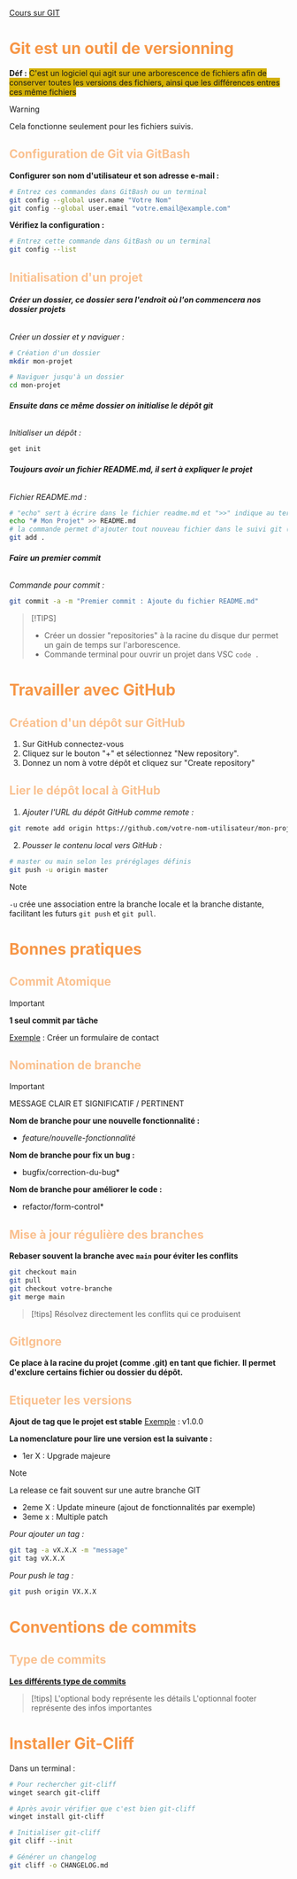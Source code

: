 [Cours sur GIT](https://metz-numeric-school.gitbook.io/cours-dev/git)
# <font color="#f79646">Git est un outil de versionning</font>
**Déf :** <span style="background:#d4b106">C'est un logiciel qui agit sur une arborescence de fichiers afin de conserver toutes les versions des fichiers, ainsi que les différences entres ces même fichiers</span>

> [!WARNING]
> Cela fonctionne seulement pour les fichiers suivis.

## <font color="#fac08f">Configuration de Git via GitBash</font>

**Configurer son nom d'utilisateur et son adresse e-mail :**
```bash
# Entrez ces commandes dans GitBash ou un terminal
git config --global user.name "Votre Nom"
git config --global user.email "votre.email@example.com"
```

**Vérifiez la configuration :** 
```bash
# Entrez cette commande dans GitBash ou un terminal
git config --list
```


## <font color="#fac08f">Initialisation d'un projet</font>

###### **Créer un dossier, ce dossier sera l'endroit où l'on commencera nos dossier projets**

*Créer un dossier et y naviguer :*
```bash
# Création d'un dossier
mkdir mon-projet

# Naviguer jusqu'à un dossier
cd mon-projet
```

###### **Ensuite dans ce même dossier on initialise le dépôt git**

*Initialiser un dépôt :*
```bash
get init
```

###### **Toujours avoir un fichier README.md, il sert à expliquer le projet**

*Fichier README.md :*
```bash
# "echo" sert à écrire dans le fichier readme.md et ">>" indique au terminal une création de fichier
echo "# Mon Projet" >> README.md
# la commande permet d'ajouter tout nouveau fichier dans le suivi git (içi on utile un . pour prendre directement tout les nouveaux fichiers)
git add .
```

###### **Faire un premier commit**

*Commande pour commit :*
```bash
git commit -a -m "Premier commit : Ajoute du fichier README.md"
```

>[!TIPS]
> - Créer un dossier "repositories" à la racine du disque dur permet un gain de temps sur l'arborescence.
> - Commande terminal pour ouvrir un projet dans VSC
> ```code .```



# <font color="#f79646">Travailler avec GitHub</font>

## <font color="#fac08f">Création d'un dépôt sur GitHub</font>

1. Sur GitHub connectez-vous 
2. Cliquez sur le bouton "+" et sélectionnez "New repository".
3. Donnez un nom à votre dépôt et cliquez sur "Create repository"


## <font color="#fac08f">Lier le dépôt local à GitHub</font>

1. *Ajouter l'URL du dépôt GitHub comme remote :*
```bash
git remote add origin https://github.com/votre-nom-utilisateur/mon-projet.git
```

2. *Pousser le contenu local vers GitHub :*
```bash
# master ou main selon les préréglages définis
git push -u origin master
```

>[!NOTE]
>`-u` crée une association entre la branche locale et la branche distante, facilitant les futurs `git push` et `git pull`.



# <font color="#f79646">Bonnes pratiques</font>

## <font color="#fac08f">Commit Atomique</font>

>[!IMPORTANT]
>**1 seul commit par tâche**

<u>Exemple</u> : Créer un formulaire de contact


## <font color="#fac08f">Nomination de branche</font>

>[!IMPORTANT]
>MESSAGE CLAIR ET SIGNIFICATIF / PERTINENT

**Nom de branche pour une nouvelle fonctionnalité :**
- *feature/nouvelle-fonctionnalité*

**Nom de branche pour fix un bug :**
- bugfix/correction-du-bug*

**Nom de branche pour améliorer le code :**
- refactor/form-control*


## <font color="#fac08f">Mise à jour régulière des branches</font>

**Rebaser souvent la branche avec `main` pour éviter les conflits**
```bash
git checkout main
git pull
git checkout votre-branche
git merge main
```

>[!tips]
>Résolvez directement les conflits qui ce produisent


## <font color="#fac08f">GitIgnore</font>

**Ce place à la racine du projet (comme .git) en tant que fichier.**
**Il permet d'exclure certains fichier ou dossier du dépôt.**


## <font color="#fac08f">Etiqueter les versions</font>

**Ajout de tag que le projet est stable**
<u>Exemple</u> : v1.0.0

**La nomenclature pour lire une version est la suivante :**

- 1er X : Upgrade majeure
>[!NOTE]
> La release ce fait souvent sur une autre branche GIT
- 2eme X : Update mineure (ajout de fonctionnalités par exemple)
- 3eme x : Multiple patch

*Pour ajouter un tag :*
```bash
git tag -a vX.X.X -m "message"
git tag vX.X.X
```

*Pour push le tag :*
```bash
git push origin VX.X.X
```



# <font color="#f79646">Conventions de commits</font>

## <font color="#fac08f">Type de commits</font>

  **[Les différents type de commits](https://metz-numeric-school.gitbook.io/cours-dev/git#conventions-de-commits-conventional-commits)**

> [!tips]
> L'optional body représente les détails
> L'optionnal footer représente des infos importantes



# <font color="#f79646">Installer Git-Cliff</font>

Dans un terminal :
```bash
# Pour rechercher git-cliff
winget search git-cliff

# Après avoir vérifier que c'est bien git-cliff
winget install git-cliff

# Initialiser git-cliff
git cliff --init

# Générer un changelog
git cliff -o CHANGELOG.md
```
  
